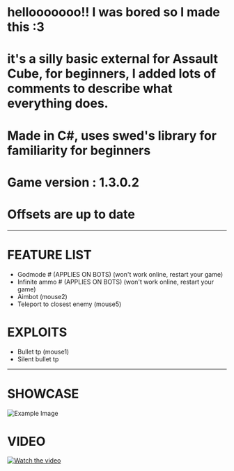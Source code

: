 # hellooooooo!! I was bored so I made this :3

# it's a silly basic external for Assault Cube, for beginners, I added lots of comments to describe what everything does.

# Made in C#, uses swed's library for familiarity for beginners

# Game version : 1.3.0.2
# Offsets are up to date
---------------------------------------------------------------------------------------------------

# FEATURE LIST

- Godmode # (APPLIES ON BOTS) (won't work online, restart your game)
- Infinite ammo # (APPLIES ON BOTS) (won't work online, restart your game)
- Aimbot (mouse2)
- Teleport to closest enemy (mouse5)

# EXPLOITS
- Bullet tp (mouse1)
- Silent bullet tp
---------------------------------------------------------------------------------------------------

# SHOWCASE

![Example Image](https://cdn.discordapp.com/attachments/1227422014436802571/1296421189656248320/image.png?ex=671239d1&is=6710e851&hm=7b7c983e2004bd66cd67e3681c481257403e52d9f6a6e239ea39c3741bb9e979)

# VIDEO

[![Watch the video](https://img.youtube.com/vi/hCKvZfGAbYc/0.jpg)](https://www.youtube.com/watch?v=hCKvZfGAbYc)
